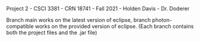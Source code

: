 Project 2 - CSCI 3381 - CRN 18741 - Fall 2021 - Holden Davis - Dr. Doderer

Branch main works on the latest version of eclipse, branch photon-compatible works on the provided version of eclipse. (Each branch contains both the project files and the .jar file)

